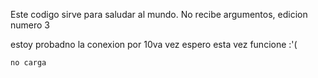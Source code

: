 Este codigo sirve para saludar al mundo. No recibe argumentos, edicion numero 3


estoy probadno la conexion por 10va vez espero esta vez funcione :'(

    no carga 